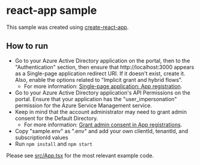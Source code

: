# react-app sample

This sample was created using [create-react-app](https://create-react-app.dev/).

## How to run

- Go to your Azure Active Directory application on the portal, then to the "Authentication" section, then ensure that http://localhost:3000 appears as a Single-page application redirect URI. If it doesn't exist, create it. Also, enable the options related to "Implicit grant and hybrid flows".
  - For more information: [Single-page application: App registration](https://docs.microsoft.com/en-us/azure/active-directory/develop/scenario-spa-app-registration).
- Go to your Azure Active Directory application's API Permissions on the portal. Ensure that your application has the "user_impersonation" permission for the Azure Service Management service.
- Keep in mind that the account administrator may need to grant admin consent for the Default Directory.
  - For more information: [Grant admin consent in App registrations](https://docs.microsoft.com/en-us/azure/active-directory/manage-apps/grant-admin-consent).
- Copy "sample.env" as ".env" and add your own clientId, tenantId, and subscriptionId values
- Run `npm install` and `npm start`

Please see [src/App.tsx](src/App.tsx) for the most relevant example code.

